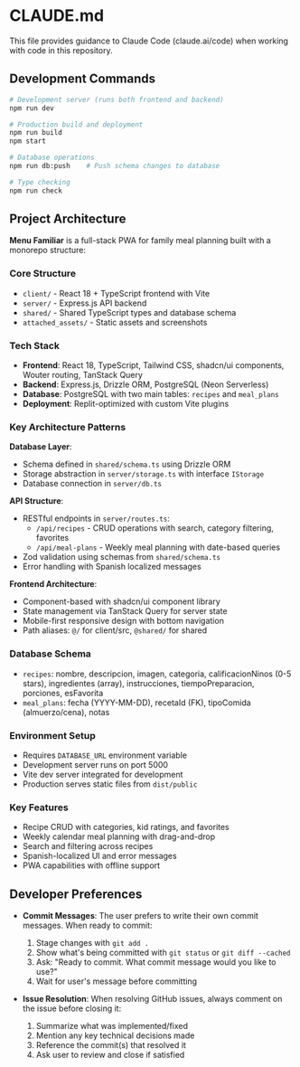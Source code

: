 # CLAUDE.md

This file provides guidance to Claude Code (claude.ai/code) when working with code in this repository.

## Development Commands

```bash
# Development server (runs both frontend and backend)
npm run dev

# Production build and deployment
npm run build
npm start

# Database operations
npm run db:push    # Push schema changes to database

# Type checking
npm run check
```

## Project Architecture

**Menu Familiar** is a full-stack PWA for family meal planning built with a monorepo structure:

### Core Structure
- `client/` - React 18 + TypeScript frontend with Vite
- `server/` - Express.js API backend
- `shared/` - Shared TypeScript types and database schema
- `attached_assets/` - Static assets and screenshots

### Tech Stack
- **Frontend**: React 18, TypeScript, Tailwind CSS, shadcn/ui components, Wouter routing, TanStack Query
- **Backend**: Express.js, Drizzle ORM, PostgreSQL (Neon Serverless)
- **Database**: PostgreSQL with two main tables: `recipes` and `meal_plans`
- **Deployment**: Replit-optimized with custom Vite plugins

### Key Architecture Patterns

**Database Layer**: 
- Schema defined in `shared/schema.ts` using Drizzle ORM
- Storage abstraction in `server/storage.ts` with interface `IStorage`
- Database connection in `server/db.ts`

**API Structure**:
- RESTful endpoints in `server/routes.ts`:
  - `/api/recipes` - CRUD operations with search, category filtering, favorites
  - `/api/meal-plans` - Weekly meal planning with date-based queries
- Zod validation using schemas from `shared/schema.ts`
- Error handling with Spanish localized messages

**Frontend Architecture**:
- Component-based with shadcn/ui component library
- State management via TanStack Query for server state
- Mobile-first responsive design with bottom navigation
- Path aliases: `@/` for client/src, `@shared/` for shared

### Database Schema
- `recipes`: nombre, descripcion, imagen, categoria, calificacionNinos (0-5 stars), ingredientes (array), instrucciones, tiempoPreparacion, porciones, esFavorita
- `meal_plans`: fecha (YYYY-MM-DD), recetaId (FK), tipoComida (almuerzo/cena), notas

### Environment Setup
- Requires `DATABASE_URL` environment variable
- Development server runs on port 5000
- Vite dev server integrated for development
- Production serves static files from `dist/public`

### Key Features
- Recipe CRUD with categories, kid ratings, and favorites
- Weekly calendar meal planning with drag-and-drop
- Search and filtering across recipes
- Spanish-localized UI and error messages
- PWA capabilities with offline support

## Developer Preferences

- **Commit Messages**: The user prefers to write their own commit messages. When ready to commit:
  1. Stage changes with `git add .`
  2. Show what's being committed with `git status` or `git diff --cached`
  3. Ask: "Ready to commit. What commit message would you like to use?"
  4. Wait for user's message before committing

- **Issue Resolution**: When resolving GitHub issues, always comment on the issue before closing it:
  1. Summarize what was implemented/fixed
  2. Mention any key technical decisions made
  3. Reference the commit(s) that resolved it
  4. Ask user to review and close if satisfied